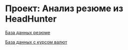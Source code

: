 # Проект: Анализ резюме из HeadHunter

[База данных резюме](https://drive.google.com/file/d/1j8hEX9ugaLYU_EBqjHdR9b8nMTsB0JBB/view?usp=sharing)

[База данных с курсом валют](https://drive.google.com/file/d/1CEYPT70ypKeIDfwYICrvfyhQ8SciUXch/view?usp=sharing)
